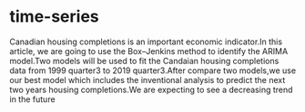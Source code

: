 # time-series
Canadian housing completions is an important economic indicator.In this article, we are going to use the Box–Jenkins method to identify the ARIMA model.Two models will be used to fit the Candaian housing completions data from 1999 quarter3 to 2019 quarter3.After compare two models,we use our best model which includes the inventional analysis to predict the next two years housing completions.We are expecting to see a decreasing trend in the future
